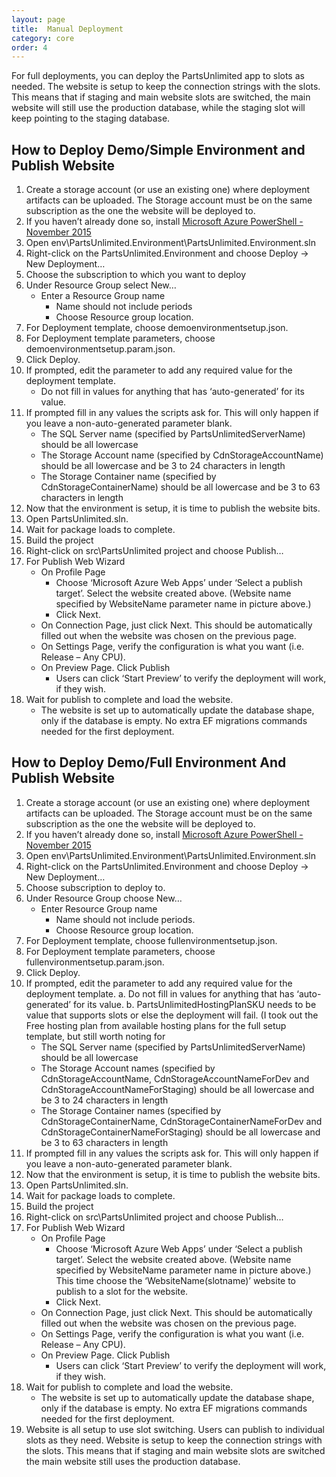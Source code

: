```yaml
---
layout: page
title:  Manual Deployment
category: core
order: 4
---
```


For full deployments, you can deploy the PartsUnlimited app to slots as needed. The website is setup to keep the connection strings with the slots. This means that if staging and main website slots are switched, the main website will still use the production database, while the staging slot will keep pointing to the staging database.

## How to Deploy Demo/Simple Environment and Publish Website

1.	Create a storage account (or use an existing one) where deployment artifacts can be uploaded. The Storage account must be on the same subscription as the one the website will be deployed to.
1.	If you haven’t already done so, install [Microsoft Azure PowerShell - November 2015](https://github.com/Azure/azure-powershell/releases/download/v1.0.1-November2015/azure-powershell.1.0.1.msi)
1.	Open env\PartsUnlimited.Environment\PartsUnlimited.Environment.sln
1.	Right-click on the PartsUnlimited.Environment and choose Deploy -> New Deployment…
1.	Choose the subscription to which you want to deploy
1.	Under Resource Group select New…
	* Enter a Resource Group name 
        * Name should not include periods
        * Choose Resource group location.
1.	For Deployment template, choose demoenvironmentsetup.json.
1.	For Deployment template parameters, choose demoenvironmentsetup.param.json.
1.	Click Deploy.
1.	If prompted, edit the parameter to add any required value for the deployment template.
    * Do not fill in values for anything that has ‘auto-generated’ for its value.
1.	If prompted fill in any values the scripts ask for.  This will only happen if you leave a non-auto-generated parameter blank.
    * The SQL Server name (specified by PartsUnlimitedServerName) should be all lowercase
    * The Storage Account name (specified by CdnStorageAccountName) should be all lowercase and be 3 to 24 characters in length
    * The Storage Container name (specified by CdnStorageContainerName) should be all lowercase and be 3 to 63 characters in length
1.	Now that the environment is setup, it is time to publish the website bits.
1.	Open PartsUnlimited.sln.
1.	Wait for package loads to complete. 
1.	Build the project
1.	Right-click on src\PartsUnlimited project and choose Publish…
1.	For Publish Web Wizard
    * On Profile Page
        * Choose ‘Microsoft Azure Web Apps’ under ‘Select a publish target’.  Select the website created above.  (Website name specified by WebsiteName parameter name in picture above.)
        * Click Next.
    * On Connection Page, just click Next.  This should be automatically filled out when the website was chosen on the previous page.
    * On Settings Page, verify the configuration is what you want (i.e. Release – Any CPU).
    * On Preview Page.  Click Publish
        * Users can click ‘Start Preview’ to verify the deployment will work, if they wish.  
1.	Wait for publish to complete and load the website.
    * The website is set up to automatically update the database shape, only if the database is empty.  No extra EF migrations commands needed for the first deployment.

## How to Deploy Demo/Full Environment And Publish Website
1.	Create a storage account (or use an existing one) where deployment artifacts can be uploaded. The Storage account must be on the same subscription as the one the website will be deployed to.
1.	If you haven’t already done so, install [Microsoft Azure PowerShell - November 2015](https://github.com/Azure/azure-powershell/releases/download/v1.0.1-November2015/azure-powershell.1.0.1.msi)
1.	Open env\PartsUnlimited.Environment\PartsUnlimited.Environment.sln
1.	Right-click on the PartsUnlimited.Environment and choose Deploy -> New Deployment…
1.	Choose subscription to deploy to.
1.	Under Resource Group choose New…
	* Enter Resource Group name 
       	* Name should not include periods.
        * Choose Resource group location.
1.	For Deployment template, choose fullenvironmentsetup.json.
1.	For Deployment template parameters, choose fullenvironmentsetup.param.json.
1.	Click Deploy.
1.	If prompted, edit the parameter to add any required value for the deployment template.
a.	Do not fill in values for anything that has ‘auto-generated’ for its value.
b.	PartsUnlimitedHostingPlanSKU needs to be value that supports slots or else the deployment will fail.  (I took out the Free hosting plan from available hosting plans for the full setup template, but still worth noting for
    * The SQL Server name (specified by PartsUnlimitedServerName) should be all lowercase
    * The Storage Account names (specified by CdnStorageAccountName, CdnStorageAccountNameForDev and CdnStorageAccountNameForStaging) should be all lowercase and be 3 to 24 characters in length
    * The Storage Container names (specified by CdnStorageContainerName, CdnStorageContainerNameForDev and CdnStorageContainerNameForStaging) should be all lowercase and be 3 to 63 characters in length
1.	If prompted fill in any values the scripts ask for.  This will only happen if you leave a non-auto-generated parameter blank.
1.	Now that the environment is setup, it is time to publish the website bits.
1.	Open PartsUnlimited.sln.
1.	Wait for package loads to complete. 
1.	Build the project
1.	Right-click on src\PartsUnlimited project and choose Publish…
1.	For Publish Web Wizard
    * On Profile Page
        * Choose ‘Microsoft Azure Web Apps’ under ‘Select a publish target’.  Select the website created above.  (Website name specified by WebsiteName parameter name in picture above.)  This time choose the ‘WebsiteName(slotname)’ website to publish to a slot for the website.
        * Click Next.
    * On Connection Page, just click Next.  This should be automatically filled out when the website was chosen on the previous page.
    * On Settings Page, verify the configuration is what you want (i.e. Release – Any CPU).
    * On Preview Page.  Click Publish
        * Users can click ‘Start Preview’ to verify the deployment will work, if they wish.  
1.	Wait for publish to complete and load the website.
    * The website is set up to automatically update the database shape, only if the database is empty.  No extra EF migrations commands needed for the first deployment.
1.	Website is all setup to use slot switching.  Users can publish to individual slots as they need.  Website is setup to keep the connection strings with the slots.  This means that if staging and main website slots are switched the main website still uses the production database.
